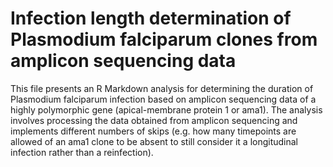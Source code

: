 # Infection length determination of Plasmodium falciparum clones from amplicon sequencing data
This file presents an R Markdown analysis for determining the duration of Plasmodium falciparum infection based on amplicon sequencing data of a highly polymorphic gene (apical-membrane protein 1 or ama1). The analysis involves processing the data obtained from amplicon sequencing and implements different numbers of skips (e.g. how many timepoints are allowed of an ama1 clone to be absent to still consider it a longitudinal infection rather than a reinfection). 
